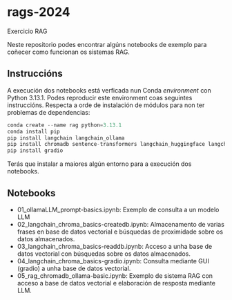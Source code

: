 # rags-2024
Exercicio RAG

Neste repositorio podes encontrar algúns notebooks de exemplo para coñecer como funcionan os sistemas RAG.

## Instruccións

A execución dos notebooks está verficada nun Conda *environment* con Python 3.13.1. Podes reproducir este environment coas seguintes instruccións. Respecta a orde de instalación de módulos para non ter problemas de dependencias:

```python
conda create --name rag python=3.13.1
conda install pip
pip install langchain langchain_ollama
pip install chromadb sentence-transformers langchain_huggingface langchain_chroma
pip install gradio
```

Terás que instalar a maiores algún entorno para a execución dos notebooks.

## Notebooks
- 01_ollamaLLM_prompt-basics.ipynb: Exemplo de consulta a un modelo LLM
- 02_langchain_chroma_basics-createdb.ipynb: Almacenamento de varias frases en base de datos vectorial e búsquedas de proximidade sobre os datos almacenados.
- 03_langchain_chroma_basics-readdb.ipynb: Acceso a unha base de datos vectorial con búsquedas sobre os datos almacenados.
- 04_langchain_chroma_basics-gradio.ipynb: Consulta mediante GUI (gradio) a unha base de datos vectorial.
- 05_rag_chromadb_ollama-basic.ipynb: Exemplo de sistema RAG con acceso a base de datos vectorial e elaboración de resposta mediante LLM.
